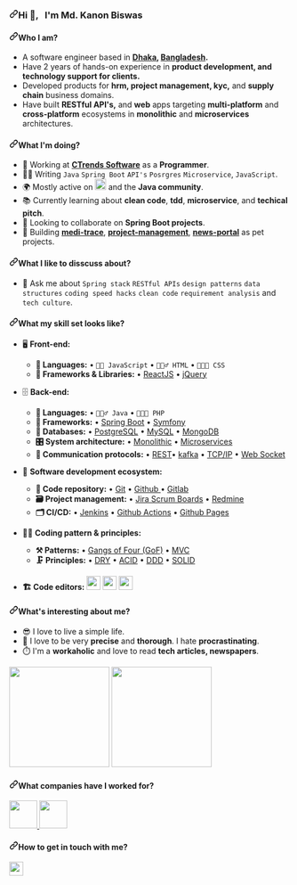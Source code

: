 <!-- ### Hi there 👋 -->

<article class="markdown-body entry-content container-lg f5" itemprop="text"><h3 dir="auto"><a id="user-content-hi---im-al-amin-arif" class="anchor" aria-hidden="true" href="#hi---im-al-amin-arif"><svg class="octicon octicon-link" viewBox="0 0 16 16" version="1.1" width="16" height="16" aria-hidden="true"><path d="m7.775 3.275 1.25-1.25a3.5 3.5 0 1 1 4.95 4.95l-2.5 2.5a3.5 3.5 0 0 1-4.95 0 .751.751 0 0 1 .018-1.042.751.751 0 0 1 1.042-.018 1.998 1.998 0 0 0 2.83 0l2.5-2.5a2.002 2.002 0 0 0-2.83-2.83l-1.25 1.25a.751.751 0 0 1-1.042-.018.751.751 0 0 1-.018-1.042Zm-4.69 9.64a1.998 1.998 0 0 0 2.83 0l1.25-1.25a.751.751 0 0 1 1.042.018.751.751 0 0 1 .018 1.042l-1.25 1.25a3.5 3.5 0 1 1-4.95-4.95l2.5-2.5a3.5 3.5 0 0 1 4.95 0 .751.751 0 0 1-.018 1.042.751.751 0 0 1-1.042.018 1.998 1.998 0 0 0-2.83 0l-2.5 2.5a1.998 1.998 0 0 0 0 2.83Z"></path></svg></a>Hi <g-emoji class="g-emoji" alias="wave" fallback-src="https://github.githubassets.com/images/icons/emoji/unicode/1f44b.png">👋</g-emoji>, &nbsp; I'm Md. Kanon Biswas</h3>

<h4 dir="auto"><a id="user-content-who-i-am" class="anchor" aria-hidden="true" href="#who-i-am"><svg class="octicon octicon-link" viewBox="0 0 16 16" version="1.1" width="16" height="16" aria-hidden="true"><path d="m7.775 3.275 1.25-1.25a3.5 3.5 0 1 1 4.95 4.95l-2.5 2.5a3.5 3.5 0 0 1-4.95 0 .751.751 0 0 1 .018-1.042.751.751 0 0 1 1.042-.018 1.998 1.998 0 0 0 2.83 0l2.5-2.5a2.002 2.002 0 0 0-2.83-2.83l-1.25 1.25a.751.751 0 0 1-1.042-.018.751.751 0 0 1-.018-1.042Zm-4.69 9.64a1.998 1.998 0 0 0 2.83 0l1.25-1.25a.751.751 0 0 1 1.042.018.751.751 0 0 1 .018 1.042l-1.25 1.25a3.5 3.5 0 1 1-4.95-4.95l2.5-2.5a3.5 3.5 0 0 1 4.95 0 .751.751 0 0 1-.018 1.042.751.751 0 0 1-1.042.018 1.998 1.998 0 0 0-2.83 0l-2.5 2.5a1.998 1.998 0 0 0 0 2.83Z"></path></svg></a>Who I am?</h4>
<ul dir="auto">
<li>A software engineer based in <strong><a href="https://en.wikipedia.org/wiki/Dhaka" rel="nofollow">Dhaka</a>, <a href="https://en.wikipedia.org/wiki/Bangladesh" rel="nofollow">Bangladesh</a>.</strong></li>
<li>Have 2 years of hands-on experience in <strong>product development, and technology support for clients.</strong></li>
<li>Developed products for <strong>hrm, project management, kyc,</strong> and <strong>supply chain</strong> business domains.</li>
<li>Have built <strong>RESTful API's,</strong> and <strong>web</strong> apps targeting <strong>multi-platform</strong> and <strong>cross-platform</strong> ecosystems in <strong>monolithic</strong> and <strong>microservices</strong> architectures.</li>
</ul>
<h4 dir="auto"><a id="user-content-what-im-doing" class="anchor" aria-hidden="true" href="#what-im-doing"><svg class="octicon octicon-link" viewBox="0 0 16 16" version="1.1" width="16" height="16" aria-hidden="true"><path d="m7.775 3.275 1.25-1.25a3.5 3.5 0 1 1 4.95 4.95l-2.5 2.5a3.5 3.5 0 0 1-4.95 0 .751.751 0 0 1 .018-1.042.751.751 0 0 1 1.042-.018 1.998 1.998 0 0 0 2.83 0l2.5-2.5a2.002 2.002 0 0 0-2.83-2.83l-1.25 1.25a.751.751 0 0 1-1.042-.018.751.751 0 0 1-.018-1.042Zm-4.69 9.64a1.998 1.998 0 0 0 2.83 0l1.25-1.25a.751.751 0 0 1 1.042.018.751.751 0 0 1 .018 1.042l-1.25 1.25a3.5 3.5 0 1 1-4.95-4.95l2.5-2.5a3.5 3.5 0 0 1 4.95 0 .751.751 0 0 1-.018 1.042.751.751 0 0 1-1.042.018 1.998 1.998 0 0 0-2.83 0l-2.5 2.5a1.998 1.998 0 0 0 0 2.83Z"></path></svg></a>What I'm doing?</h4>
<ul dir="auto">
<li><g-emoji class="g-emoji" alias="office" fallback-src="https://github.githubassets.com/images/icons/emoji/unicode/1f3e2.png">🏢</g-emoji> Working at <strong><a href="https://www.ctrends-software.com/" rel="nofollow">CTrends Software</a></strong> as a <strong>Programmer</strong>.</li>
<li><g-emoji class="g-emoji" alias="man_technologist" fallback-src="https://github.githubassets.com/images/icons/emoji/unicode/1f468-1f4bb.png">👨&zwj;💻</g-emoji> Writing <code>Java</code> <code>Spring Boot</code> <code>API's</code> <code>Posrgres</code> <code>Microservice</code>, <code>JavaScript</code>.</li>
<li><g-emoji class="g-emoji" alias="earth_africa" fallback-src="https://github.githubassets.com/images/icons/emoji/unicode/1f30d.png">🌍</g-emoji> Mostly active on <a href="https://www.linkedin.com/in/kanonbiswas/" rel="nofollow"><img src="https://camo.githubusercontent.com/8c244a7a7b8a6e767d241c9a6c5e1b5e13ea693770c52bbc3fe564ba4044a4c9/68747470733a2f2f63646e2d69636f6e732d706e672e666c617469636f6e2e636f6d2f3531322f3137342f3137343835372e706e67" height="20" data-canonical-src="https://cdn-icons-png.flaticon.com/512/174/174857.png" style="max-width: 100%;"></a> and the <strong>Java community</strong>.</li>
<li><g-emoji class="g-emoji" alias="books" fallback-src="https://github.githubassets.com/images/icons/emoji/unicode/1f4da.png">📚</g-emoji> Currently learning about <strong>clean code</strong>, <strong>tdd</strong>, <strong>microservice</strong>, and <strong>techical pitch</strong>.</li>
<li><g-emoji class="g-emoji" alias="dancers" fallback-src="https://github.githubassets.com/images/icons/emoji/unicode/1f46f.png">👯</g-emoji> Looking to collaborate on <strong>Spring Boot projects</strong>.</li>
<li><g-emoji class="g-emoji" alias="smiling_face_with_three_hearts" fallback-src="https://github.githubassets.com/images/icons/emoji/unicode/1f970.png">🥰</g-emoji> Building <strong><a href="https://github.com/amin-arif/medi-trace">medi-trace</a></strong>, <strong><a href="https://github.com/amin-arif/project-management">project-management</a></strong>, <strong><a href="https://github.com/amin-arif/News-Portal">news-portal</a></strong> as pet projects.</li>
</ul>
<h4 dir="auto"><a id="user-content-what-i-like-to-disscuss-about" class="anchor" aria-hidden="true" href="#what-i-like-to-disscuss-about"><svg class="octicon octicon-link" viewBox="0 0 16 16" version="1.1" width="16" height="16" aria-hidden="true"><path d="m7.775 3.275 1.25-1.25a3.5 3.5 0 1 1 4.95 4.95l-2.5 2.5a3.5 3.5 0 0 1-4.95 0 .751.751 0 0 1 .018-1.042.751.751 0 0 1 1.042-.018 1.998 1.998 0 0 0 2.83 0l2.5-2.5a2.002 2.002 0 0 0-2.83-2.83l-1.25 1.25a.751.751 0 0 1-1.042-.018.751.751 0 0 1-.018-1.042Zm-4.69 9.64a1.998 1.998 0 0 0 2.83 0l1.25-1.25a.751.751 0 0 1 1.042.018.751.751 0 0 1 .018 1.042l-1.25 1.25a3.5 3.5 0 1 1-4.95-4.95l2.5-2.5a3.5 3.5 0 0 1 4.95 0 .751.751 0 0 1-.018 1.042.751.751 0 0 1-1.042.018 1.998 1.998 0 0 0-2.83 0l-2.5 2.5a1.998 1.998 0 0 0 0 2.83Z"></path></svg></a>What I like to disscuss about?</h4>
<ul dir="auto">
<li><g-emoji class="g-emoji" alias="speech_balloon" fallback-src="https://github.githubassets.com/images/icons/emoji/unicode/1f4ac.png">💬</g-emoji> Ask me about <code>Spring stack</code> <code>RESTful APIs</code> <code>design patterns</code> <code>data structures</code> <code>coding speed hacks</code> <code>clean code</code> <code>requirement analysis</code> and <code>tech culture</code>.</li>
</ul>
<h4 dir="auto"><a id="user-content-what-my-skill-set-looks-like" class="anchor" aria-hidden="true" href="#what-my-skill-set-looks-like"><svg class="octicon octicon-link" viewBox="0 0 16 16" version="1.1" width="16" height="16" aria-hidden="true"><path d="m7.775 3.275 1.25-1.25a3.5 3.5 0 1 1 4.95 4.95l-2.5 2.5a3.5 3.5 0 0 1-4.95 0 .751.751 0 0 1 .018-1.042.751.751 0 0 1 1.042-.018 1.998 1.998 0 0 0 2.83 0l2.5-2.5a2.002 2.002 0 0 0-2.83-2.83l-1.25 1.25a.751.751 0 0 1-1.042-.018.751.751 0 0 1-.018-1.042Zm-4.69 9.64a1.998 1.998 0 0 0 2.83 0l1.25-1.25a.751.751 0 0 1 1.042.018.751.751 0 0 1 .018 1.042l-1.25 1.25a3.5 3.5 0 1 1-4.95-4.95l2.5-2.5a3.5 3.5 0 0 1 4.95 0 .751.751 0 0 1-.018 1.042.751.751 0 0 1-1.042.018 1.998 1.998 0 0 0-2.83 0l-2.5 2.5a1.998 1.998 0 0 0 0 2.83Z"></path></svg></a>What my skill set looks like?</h4>
<ul dir="auto">
<li>
<p dir="auto"><g-emoji class="g-emoji" alias="desktop_computer" fallback-src="https://github.githubassets.com/images/icons/emoji/unicode/1f5a5.png">🖥</g-emoji> <strong>Front-end:</strong></p>
<ul dir="auto">
<li><strong><g-emoji class="g-emoji" alias="scroll" fallback-src="https://github.githubassets.com/images/icons/emoji/unicode/1f4dc.png">📜</g-emoji> Languages:</strong> • <code>🧙🏻 JavaScript</code> • <code>🧚🏻&zwj;♂️ HTML</code> • <code>👨🏻&zwj;🎨 CSS</code></li>
<li><strong><g-emoji class="g-emoji" alias="microscope" fallback-src="https://github.githubassets.com/images/icons/emoji/unicode/1f52c.png">🔬</g-emoji> Frameworks &amp; Libraries:</strong> • <a href="https://reactjs.org/" rel="nofollow">ReactJS</a> • <a href="https://jquery.com/" rel="nofollow">jQuery</a></li>
</ul>
</li>
<li>
<p dir="auto"><g-emoji class="g-emoji" alias="file_cabinet" fallback-src="https://github.githubassets.com/images/icons/emoji/unicode/1f5c4.png">🗄️</g-emoji> <strong>Back-end:</strong></p>
<ul dir="auto">
<li><strong><g-emoji class="g-emoji" alias="scroll" fallback-src="https://github.githubassets.com/images/icons/emoji/unicode/1f4dc.png">📜</g-emoji> Languages:</strong> • <code>🧙🏻&zwj;♂️ Java</code> • <code>👨🏻&zwj;🎨 PHP</code></li>
<li><strong><g-emoji class="g-emoji" alias="telescope" fallback-src="https://github.githubassets.com/images/icons/emoji/unicode/1f52d.png">🔭</g-emoji> Frameworks:</strong> • <a href="https://spring.io/" rel="nofollow">Spring Boot</a> • <a href="https://symfony.com/" rel="nofollow">Symfony</a></li>
<li><strong><g-emoji class="g-emoji" alias="floppy_disk" fallback-src="https://github.githubassets.com/images/icons/emoji/unicode/1f4be.png">💾</g-emoji> Databases:</strong> • <a href="https://www.postgresql.org/" rel="nofollow">PostgreSQL</a> • <a href="https://www.mysql.com/" rel="nofollow">MySQL</a> • <a href="https://www.mongodb.com/" rel="nofollow">MongoDB</a></li>
<li><strong><g-emoji class="g-emoji" alias="control_knobs" fallback-src="https://github.githubassets.com/images/icons/emoji/unicode/1f39b.png">🎛</g-emoji> System architecture:</strong> • <a href="https://microservices.io/patterns/monolithic.html" rel="nofollow">Monolithic</a> • <a href="https://microservices.io/patterns/microservices.html" rel="nofollow">Microservices</a></li>
<li><strong><g-emoji class="g-emoji" alias="electric_plug" fallback-src="https://github.githubassets.com/images/icons/emoji/unicode/1f50c.png">🔌</g-emoji> Communication protocols:</strong> • <a href="https://docs.microsoft.com/en-us/azure/architecture/best-practices/api-design" rel="nofollow">REST</a>• <a href="https://kafka.apache.org/" rel="nofollow">kafka</a> • <a href="https://www.techtarget.com/searchnetworking/definition/TCP-IP" rel="nofollow">TCP/IP</a> • <a href="https://developer.mozilla.org/en-US/docs/Web/API/WebSockets_API" rel="nofollow">Web Socket</a></li>
</ul>
</li>
<li>
<p dir="auto"><g-emoji class="g-emoji" alias="ferris_wheel" fallback-src="https://github.githubassets.com/images/icons/emoji/unicode/1f3a1.png">🎡</g-emoji> <strong>Software development ecosystem:</strong></p>
<ul dir="auto">
<li><strong><g-emoji class="g-emoji" alias="file_folder" fallback-src="https://github.githubassets.com/images/icons/emoji/unicode/1f4c1.png">📁</g-emoji> Code repository:</strong> • <a href="https://git-scm.com/" rel="nofollow">Git</a> • <a href="https://github.com/">Github </a> • <a href="https://gitlab.com/" rel="nofollow">Gitlab</a></li>
<li><strong><g-emoji class="g-emoji" alias="card_file_box" fallback-src="https://github.githubassets.com/images/icons/emoji/unicode/1f5c3.png">🗃</g-emoji> Project management:</strong> • <a href="https://www.atlassian.com/software/jira/features/scrum-boards" rel="nofollow">Jira Scrum Boards</a> • <a href="https://www.redmine.org/" rel="nofollow">Redmine</a></li>
<li><strong><g-emoji class="g-emoji" alias="card_index_dividers" fallback-src="https://github.githubassets.com/images/icons/emoji/unicode/1f5c2.png">🗂</g-emoji> CI/CD:</strong> • <a href="https://www.jenkins.io/" rel="nofollow">Jenkins</a> • <a href="https://github.com/features/actions">Github Actions</a> • <a href="https://pages.github.com/">Github Pages</a></li>
</ul>
</li>
<li>
<p dir="auto"><g-emoji class="g-emoji" alias="mage_man" fallback-src="https://github.githubassets.com/images/icons/emoji/unicode/1f9d9-2642.png">🧙&zwj;♂️</g-emoji> <strong>Coding pattern &amp; principles:</strong></p>
<ul dir="auto">
<li><strong><g-emoji class="g-emoji" alias="hammer_and_pick" fallback-src="https://github.githubassets.com/images/icons/emoji/unicode/2692.png">⚒</g-emoji> Patterns:</strong>  • <a href="https://en.wikipedia.org/wiki/GOF" rel="nofollow">Gangs of Four (GoF)</a> • <a href="https://en.wikipedia.org/wiki/Model%E2%80%93view%E2%80%93controller" rel="nofollow">MVC</a></li>
<li><strong><g-emoji class="g-emoji" alias="clamp" fallback-src="https://github.githubassets.com/images/icons/emoji/unicode/1f5dc.png">🗜</g-emoji> Principles:</strong> • <a href="https://en.wikipedia.org/wiki/Don%27t_repeat_yourself#:~:text=%22Don%27t%20repeat%20yourself%22,data%20normalization%20to%20avoid%20redundancy." rel="nofollow">DRY</a> • <a href="https://en.wikipedia.org/wiki/ACID" rel="nofollow">ACID</a> • <a href="https://en.wikipedia.org/wiki/Domain-driven_design" rel="nofollow">DDD</a> • <a href="https://www.digitalocean.com/community/conceptual_articles/s-o-l-i-d-the-first-five-principles-of-object-oriented-design" rel="nofollow">SOLID</a></li>
</ul>
</li>
<li>
<p dir="auto"><strong><g-emoji class="g-emoji" alias="building_construction" fallback-src="https://github.githubassets.com/images/icons/emoji/unicode/1f3d7.png">🏗️</g-emoji> Code editors:</strong>
<a href="https://www.jetbrains.com/idea/" rel="nofollow"><img src="https://camo.githubusercontent.com/6be47a62910e3b2ed002be2605a536856a34d68f35122735362225471a767077/68747470733a2f2f75706c6f61642e77696b696d656469612e6f72672f77696b6970656469612f636f6d6d6f6e732f7468756d622f392f39632f496e74656c6c694a5f494445415f49636f6e2e7376672f3132303070782d496e74656c6c694a5f494445415f49636f6e2e7376672e706e67" height="25" data-canonical-src="https://upload.wikimedia.org/wikipedia/commons/thumb/9/9c/IntelliJ_IDEA_Icon.svg/1200px-IntelliJ_IDEA_Icon.svg.png" style="max-width: 100%;"></a> <a href="https://spring.io/tools" rel="nofollow"><img src="https://camo.githubusercontent.com/34fc03c799b663b52afb89793b09add0f721dcd98524c2c90ab3f3d957548418/68747470733a2f2f656e637279707465642d74626e302e677374617469632e636f6d2f696d616765733f713d74626e3a414e6439476354396a442d397832476b686c6f394162696a5136396474783065434e6f4873514a33724d537349474d2673" height="25" data-canonical-src="https://encrypted-tbn0.gstatic.com/images?q=tbn:ANd9GcT9jD-9x2Gkhlo9AbijQ69dtx0eCNoHsQJ3rMSsIGM&amp;s" style="max-width: 100%;"></a> <a href="https://code.visualstudio.com/" rel="nofollow"> <img src="https://camo.githubusercontent.com/fcf99314359197fcf465a772a43b32b0fa50b74dea7c03decd466df187ff423c/68747470733a2f2f7365656b6c6f676f2e636f6d2f696d616765732f562f76697375616c2d73747564696f2d636f64652d6c6f676f2d343439443731393434462d7365656b6c6f676f2e636f6d2e706e67" height="25" data-canonical-src="https://seeklogo.com/images/V/visual-studio-code-logo-449D71944F-seeklogo.com.png" style="max-width: 100%;"></a></p>
</li>
</ul>
<h4 dir="auto"><a id="user-content-whats-interesting-about-me" class="anchor" aria-hidden="true" href="#whats-interesting-about-me"><svg class="octicon octicon-link" viewBox="0 0 16 16" version="1.1" width="16" height="16" aria-hidden="true"><path d="m7.775 3.275 1.25-1.25a3.5 3.5 0 1 1 4.95 4.95l-2.5 2.5a3.5 3.5 0 0 1-4.95 0 .751.751 0 0 1 .018-1.042.751.751 0 0 1 1.042-.018 1.998 1.998 0 0 0 2.83 0l2.5-2.5a2.002 2.002 0 0 0-2.83-2.83l-1.25 1.25a.751.751 0 0 1-1.042-.018.751.751 0 0 1-.018-1.042Zm-4.69 9.64a1.998 1.998 0 0 0 2.83 0l1.25-1.25a.751.751 0 0 1 1.042.018.751.751 0 0 1 .018 1.042l-1.25 1.25a3.5 3.5 0 1 1-4.95-4.95l2.5-2.5a3.5 3.5 0 0 1 4.95 0 .751.751 0 0 1-.018 1.042.751.751 0 0 1-1.042.018 1.998 1.998 0 0 0-2.83 0l-2.5 2.5a1.998 1.998 0 0 0 0 2.83Z"></path></svg></a>What's interesting about me?</h4>
<ul dir="auto">
<li><g-emoji class="g-emoji" alias="sunglasses" fallback-src="https://github.githubassets.com/images/icons/emoji/unicode/1f60e.png">😎</g-emoji> I love to live a simple life.</li>
<li><g-emoji class="g-emoji" alias="monocle_face" fallback-src="https://github.githubassets.com/images/icons/emoji/unicode/1f9d0.png">🧐</g-emoji> I love to be very <strong>precise</strong> and <strong>thorough</strong>. I hate <strong>procrastinating</strong>.</li>
<li><g-emoji class="g-emoji" alias="stopwatch" fallback-src="https://github.githubassets.com/images/icons/emoji/unicode/23f1.png">⏱️</g-emoji> I'm a <strong>workaholic</strong> and love to read <strong>tech articles, newspapers</strong>.</li>
</ul>

<p dir="auto">
<a target="_blank" rel="noopener noreferrer nofollow" href="https://camo.githubusercontent.com/bf31152c35a08da30937767747b39099bfaffae6949d53d741880020acf556ce/68747470733a2f2f6769746875622d726561646d652d73746174732e76657263656c2e6170702f6170693f757365726e616d653d616d696e2d61726966"><img height="180em" src="https://camo.githubusercontent.com/bf31152c35a08da30937767747b39099bfaffae6949d53d741880020acf556ce/68747470733a2f2f6769746875622d726561646d652d73746174732e76657263656c2e6170702f6170693f757365726e616d653d616d696e2d61726966" data-canonical-src="https://github-readme-stats.vercel.app/api?username=amin-arif" style="max-width: 100%;"></a> 
<a target="_blank" rel="noopener noreferrer nofollow" href="https://camo.githubusercontent.com/56b033b8a32b50432d16e0284d86a8c2aa9abdfd098175862024b8d5f9c3a9b4/68747470733a2f2f6769746875622d726561646d652d73746174732e76657263656c2e6170702f6170692f746f702d6c616e67732f3f757365726e616d653d616d696e2d61726966"><img height="180em" src="https://camo.githubusercontent.com/56b033b8a32b50432d16e0284d86a8c2aa9abdfd098175862024b8d5f9c3a9b4/68747470733a2f2f6769746875622d726561646d652d73746174732e76657263656c2e6170702f6170692f746f702d6c616e67732f3f757365726e616d653d616d696e2d61726966" data-canonical-src="https://github-readme-stats.vercel.app/api/top-langs/?username=amin-arif" style="max-width: 100%;"></a>
</p>
<h4 dir="auto"><a id="user-content-what-companies-have-i-worked-for" class="anchor" aria-hidden="true" href="#what-companies-have-i-worked-for"><svg class="octicon octicon-link" viewBox="0 0 16 16" version="1.1" width="16" height="16" aria-hidden="true"><path d="m7.775 3.275 1.25-1.25a3.5 3.5 0 1 1 4.95 4.95l-2.5 2.5a3.5 3.5 0 0 1-4.95 0 .751.751 0 0 1 .018-1.042.751.751 0 0 1 1.042-.018 1.998 1.998 0 0 0 2.83 0l2.5-2.5a2.002 2.002 0 0 0-2.83-2.83l-1.25 1.25a.751.751 0 0 1-1.042-.018.751.751 0 0 1-.018-1.042Zm-4.69 9.64a1.998 1.998 0 0 0 2.83 0l1.25-1.25a.751.751 0 0 1 1.042.018.751.751 0 0 1 .018 1.042l-1.25 1.25a3.5 3.5 0 1 1-4.95-4.95l2.5-2.5a3.5 3.5 0 0 1 4.95 0 .751.751 0 0 1-.018 1.042.751.751 0 0 1-1.042.018 1.998 1.998 0 0 0-2.83 0l-2.5 2.5a1.998 1.998 0 0 0 0 2.83Z"></path></svg></a>What companies have I worked for?</h4>
<p dir="auto">
  <a href="https://www.ctrends-software.com/" rel="nofollow">
    <img src="https://camo.githubusercontent.com/8b4d3a10055a952c4905790c37833567b4b4d0fc2bdb3d34d630af40189d4c7a/68747470733a2f2f7777772e637472656e64732d736f6674776172652e636f6d2f7265736f75726365732f696d616765732f437472656e64732d6c6f676f2e737667" height="50" data-canonical-src="https://www.ctrends-software.com/resources/images/Ctrends-logo.svg" style="max-width: 100%;">
    </a> 
  <a href="http://www.devnetlimited.com/" rel="nofollow">
    <img src="https://camo.githubusercontent.com/75f3bceecff8d1220ddf67da630bcc9da7aaf2f7951e45cecb2ad9aa25d974c4/68747470733a2f2f6d656469612e6c6963646e2e636f6d2f646d732f696d6167652f433531304241514571775277567250746146772f636f6d70616e792d6c6f676f5f3230305f3230302f302f313532343634393638363332383f653d3136383631383234303026763d6265746126743d49516b584c456c7435504d70333768556c6970574d78557332627871776b47796f5f456a4744415a725738" height="50" data-canonical-src="https://media.licdn.com/dms/image/C510BAQEqwRwVrPtaFw/company-logo_200_200/0/1524649686328?e=1686182400&amp;v=beta&amp;t=IQkXLElt5PMp37hUlipWMxUs2bxqwkGyo_EjGDAZrW8" style="max-width: 100%;">
  </a>
</p>
<h4 dir="auto"><a id="user-content-how-to-get-in-touch-with-me" class="anchor" aria-hidden="true" href="#how-to-get-in-touch-with-me"><svg class="octicon octicon-link" viewBox="0 0 16 16" version="1.1" width="16" height="16" aria-hidden="true"><path d="m7.775 3.275 1.25-1.25a3.5 3.5 0 1 1 4.95 4.95l-2.5 2.5a3.5 3.5 0 0 1-4.95 0 .751.751 0 0 1 .018-1.042.751.751 0 0 1 1.042-.018 1.998 1.998 0 0 0 2.83 0l2.5-2.5a2.002 2.002 0 0 0-2.83-2.83l-1.25 1.25a.751.751 0 0 1-1.042-.018.751.751 0 0 1-.018-1.042Zm-4.69 9.64a1.998 1.998 0 0 0 2.83 0l1.25-1.25a.751.751 0 0 1 1.042.018.751.751 0 0 1 .018 1.042l-1.25 1.25a3.5 3.5 0 1 1-4.95-4.95l2.5-2.5a3.5 3.5 0 0 1 4.95 0 .751.751 0 0 1-.018 1.042.751.751 0 0 1-1.042.018 1.998 1.998 0 0 0-2.83 0l-2.5 2.5a1.998 1.998 0 0 0 0 2.83Z"></path></svg></a>How to get in touch with me?</h4>
<p dir="auto">

<a href="https://www.linkedin.com/in/kanonbiswas" rel="nofollow">
<!--   <img src="https://camo.githubusercontent.com/a493f6833f99fb3c85788d6d9305e6b7a42b838e5ee5d138fd9a8214a7e77472/68747470733a2f2f696d672e736869656c64732e696f2f62616467652f6c696e6b6564696e2d2532333030373742352e7376673f267374796c653d666f722d7468652d6261646765266c6f676f3d6c696e6b6564696e266c6f676f436f6c6f723d7768697465" height="25" data-canonical-src="https://img.shields.io/badge/linkedin-%230077B5.svg?&amp;style=for-the-badge&amp;logo=linkedin&amp;logoColor=white" style="max-width: 100%;"> -->
</a> 

<a href="mailto:aminarif.cs@gmail.com">
  <img src="https://camo.githubusercontent.com/571384769c09e0c66b45e39b5be70f68f552db3e2b2311bc2064f0d4a9f5983b/68747470733a2f2f696d672e736869656c64732e696f2f62616467652f476d61696c2d4431343833363f7374796c653d666f722d7468652d6261646765266c6f676f3d676d61696c266c6f676f436f6c6f723d7768697465" height="25" data-canonical-src="https://img.shields.io/badge/Gmail-D14836?style=for-the-badge&amp;logo=gmail&amp;logoColor=white" style="max-width: 100%;">
</a>
</p>
</article>
